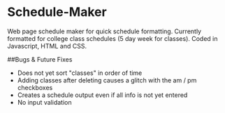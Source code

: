 # Schedule-Maker
Web page schedule maker for quick schedule formatting.
Currently formatted for college class schedules (5 day week for classes).
Coded in Javascript, HTML and CSS.

##Bugs & Future Fixes
* Does not yet sort "classes" in order of time
* Adding classes after deleting causes a glitch with the am / pm checkboxes
* Creates a schedule output even if all info is not yet entered
* No input validation
